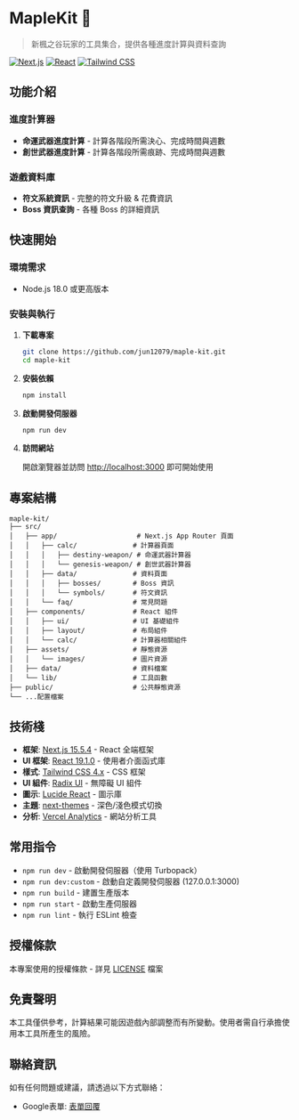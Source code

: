 # MapleKit 🍁

> 新楓之谷玩家的工具集合，提供各種進度計算與資料查詢

[![Next.js](https://img.shields.io/badge/Next.js-15.5.4-black?logo=next.js)](https://nextjs.org/)
[![React](https://img.shields.io/badge/React-19.1.0-blue?logo=react)](https://reactjs.org/)
[![Tailwind CSS](https://img.shields.io/badge/Tailwind%20CSS-4.x-06B6D4?logo=tailwindcss)](https://tailwindcss.com/)

## 功能介紹

### 進度計算器
- **命運武器進度計算** - 計算各階段所需決心、完成時間與週數
- **創世武器進度計算** - 計算各階段所需痕跡、完成時間與週數

### 遊戲資料庫
- **符文系統資訊** - 完整的符文升級 & 花費資訊
- **Boss 資訊查詢** - 各種 Boss 的詳細資訊

## 快速開始

### 環境需求
- Node.js 18.0 或更高版本

### 安裝與執行

1. **下載專案**
   ```bash
   git clone https://github.com/jun12079/maple-kit.git
   cd maple-kit
   ```

2. **安裝依賴**
   ```bash
   npm install
   ```

3. **啟動開發伺服器**
   ```bash
   npm run dev
   ```

4. **訪問網站**
   
   開啟瀏覽器並訪問 [http://localhost:3000](http://localhost:3000) 即可開始使用

## 專案結構

```
maple-kit/
├── src/
│   ├── app/                    # Next.js App Router 頁面
│   │   ├── calc/              # 計算器頁面
│   │   │   ├── destiny-weapon/ # 命運武器計算器
│   │   │   └── genesis-weapon/ # 創世武器計算器
│   │   ├── data/              # 資料頁面
│   │   │   ├── bosses/        # Boss 資訊
│   │   │   └── symbols/       # 符文資訊
│   │   └── faq/               # 常見問題
│   ├── components/            # React 組件
│   │   ├── ui/                # UI 基礎組件
│   │   ├── layout/            # 布局組件
│   │   └── calc/              # 計算器相關組件
│   ├── assets/                # 靜態資源
│   │   └── images/            # 圖片資源
│   ├── data/                  # 資料檔案
│   └── lib/                   # 工具函數
├── public/                    # 公共靜態資源
└── ...配置檔案
```

## 技術棧

- **框架**: [Next.js 15.5.4](https://nextjs.org/) - React 全端框架
- **UI 框架**: [React 19.1.0](https://reactjs.org/) - 使用者介面函式庫
- **樣式**: [Tailwind CSS 4.x](https://tailwindcss.com/) - CSS 框架
- **UI 組件**: [Radix UI](https://www.radix-ui.com/) - 無障礙 UI 組件
- **圖示**: [Lucide React](https://lucide.dev/) - 圖示庫
- **主題**: [next-themes](https://github.com/pacocoursey/next-themes) - 深色/淺色模式切換
- **分析**: [Vercel Analytics](https://vercel.com/analytics) - 網站分析工具

## 常用指令

- `npm run dev` - 啟動開發伺服器（使用 Turbopack）
- `npm run dev:custom` - 啟動自定義開發伺服器 (127.0.0.1:3000)
- `npm run build` - 建置生產版本
- `npm run start` - 啟動生產伺服器
- `npm run lint` - 執行 ESLint 檢查

## 授權條款

本專案使用的授權條款 - 詳見 [LICENSE](LICENSE) 檔案

## 免責聲明

本工具僅供參考，計算結果可能因遊戲內部調整而有所變動。使用者需自行承擔使用本工具所產生的風險。

## 聯絡資訊

如有任何問題或建議，請透過以下方式聯絡：

- Google表單: [表單回覆](https://docs.google.com/forms/d/e/1FAIpQLSfHeZ6zuEVf5qaKpJis4S3fsdd_Fi5kwReoXR7EQ8Omw_5MqQ/viewform)